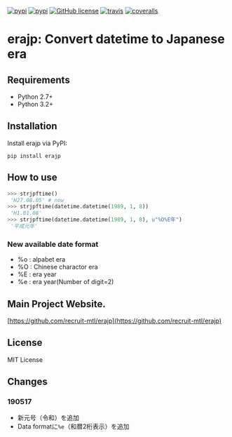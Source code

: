 [![pypi](https://img.shields.io/pypi/dm/erajp.svg)](https://pypi.python.org/pypi/erajp)
[![pypi](https://img.shields.io/pypi/v/erajp.svg)](https://pypi.python.org/pypi/erajp)
[![GitHub license](https://img.shields.io/github/license/recruit-mtl/erajp.svg)](https://github.com/recruit-mtl/erajp)
[![travis](https://img.shields.io/travis/recruit-mtl/erajp.svg)](https://travis-ci.org/recruit-mtl/erajp)
[![coveralls](https://img.shields.io/coveralls/recruit-mtl/erajp.svg)](https://coveralls.io/github/recruit-mtl/erajp)

# erajp: Convert datetime to Japanese era

## Requirements
- Python 2.7+
- Python 3.2+

## Installation

Install erajp via PyPI:
```
pip install erajp
```

## How to use

```python
>>> strjpftime()
 'H27.08.05' # now
>>> strjpftime(datetime.datetime(1989, 1, 8)) 
 'H1.01.08'
>>> strjpftime(datetime.datetime(1989, 1, 8), u"%O%E年")
 '平成元年'
```

### New available date format

 - %o : alpabet era
 - %O : Chinese charactor era
 - %E : era year
 - %e : era year(Number of digit=2)
 
## Main Project Website.

 [https://github.com/recruit-mtl/erajp](https://github.com/recruit-mtl/erajp)

## License
MIT License

## Changes
### 190517
- 新元号（令和）を追加
- Data formatに`%e`（和暦2桁表示）を追加